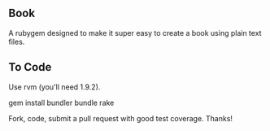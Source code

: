 ## Book

A rubygem designed to make it super easy to create a book using plain text files.

## To Code

Use rvm (you'll need 1.9.2).

  gem install bundler
  bundle
  rake

Fork, code, submit a pull request with good test coverage. Thanks!
